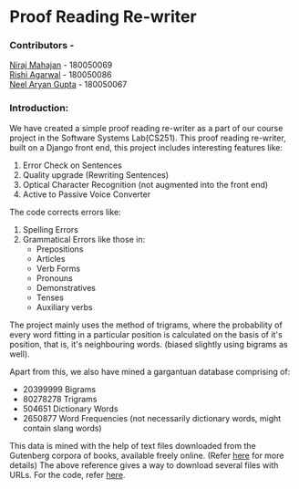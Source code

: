 # Proof Reading Re-writer

### Contributors -

[Niraj Mahajan](https://www.cse.iitb.ac.in/~nirajm) - 180050069  
[Rishi Agarwal](https://www.cse.iitb.ac.in/~rishiagarwal) - 180050086  
[Neel Aryan Gupta](https://www.cse.iitb.ac.in/~neelaryan) - 180050067  

### Introduction:

We have created a simple proof reading re-writer as a part of our course project in the Software Systems Lab(CS251).
This proof reading re-writer, built on a Django front end, this project includes interesting features like:

1. Error Check on Sentences
2. Quality upgrade (Rewriting Sentences)
3. Optical Character Recognition (not augmented into the front end)
4. Active to Passive Voice Converter

The code corrects errors like:

1. Spelling Errors
2. Grammatical Errors like those in:
   - Prepositions
   - Articles
   - Verb Forms
   - Pronouns
   - Demonstratives
   - Tenses
   - Auxiliary verbs

The project mainly uses the method of trigrams, where the probability of every word fitting in a particular position is calculated on the basis of it's position, that is, it's neighbouring words. (biased slightly using bigrams as well).

Apart from this, we also have mined a gargantuan database comprising of:

- 20399999 Bigrams
- 80278278 Trigrams
- 504651 Dictionary Words
- 2650877 Word Frequencies (not necessarily dictionary words, might contain slang words)

This data is mined with the help of text files downloaded from the Gutenberg corpora of books, available freely online.
(Refer [here](https://webapps.stackexchange.com/questions/12311/how-to-download-all-english-books-from-gutenberg) for more details)
The above reference gives a way to download several files with URLs. For the code, refer [here](https://github.com/nirajmahajan/Proof-Reading-Rewriter/tree/master/databases/data/gutenburgDownload). 